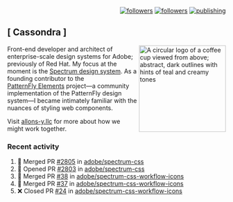 <p align="right"><a rel="me" href="https://front-end.social/@castastrophe">
    <img alt="followers" title="Follow me on Mastodon" src="https://img.shields.io/mastodon/follow/109297102751309835?domain=https%3A%2F%2Ffront-end.social&label=Follow&logo=mastodon&logoColor=white&style=for-the-badge&labelColor=008080&color=006969"/></a>
  <a href="https://codepen.io/castastrophe/">
    <img alt="followers" title="Follow me on CodePen" src="https://img.shields.io/badge/23-1?color=640464&labelColor=7c007c&style=for-the-badge&logo=codepen&label=Follow"/></a>
<a href="https://castastrophe.medium.com/">
    <img alt="publishing" title="View articles on Medium" src="https://img.shields.io/badge/107-1?color=666&labelColor=444&label=subscribe&logo=medium&logoColor=white&style=for-the-badge"/></a>
</p>

## [&nbsp;Cassondra&nbsp;]

<img align="right" src="https://github-production-user-asset-6210df.s3.amazonaws.com/1840295/253016758-ba468774-1cd3-42c2-8f43-947b5eeb5edf.png" height="200" alt="A circular logo of a coffee cup viewed from above; abstract, dark outlines with hints of teal and creamy tones">

Front-end developer and architect of enterprise-scale design systems for Adobe; previously of Red Hat. My focus at the moment is the [Spectrum design system](https://github.com/adobe/spectrum-css). As a founding contributor to the [PatternFly&nbsp;Elements](https://github.com/patternfly/patternfly-elements) project&mdash;a community implementation of the PatternFly design system&mdash;I became intimately familiar with the nuances of styling web components.

Visit [allons-y.llc](http://allons-y.llc/) for more about how we might work together.

### Recent activity

<!--START_SECTION:activity-->
1. 🎉 Merged PR [#2805](https://github.com/adobe/spectrum-css/pull/2805) in [adobe/spectrum-css](https://github.com/adobe/spectrum-css)
2. 💪 Opened PR [#2803](https://github.com/adobe/spectrum-css/pull/2803) in [adobe/spectrum-css](https://github.com/adobe/spectrum-css)
3. 🎉 Merged PR [#38](https://github.com/adobe/spectrum-css-workflow-icons/pull/38) in [adobe/spectrum-css-workflow-icons](https://github.com/adobe/spectrum-css-workflow-icons)
4. 🎉 Merged PR [#37](https://github.com/adobe/spectrum-css-workflow-icons/pull/37) in [adobe/spectrum-css-workflow-icons](https://github.com/adobe/spectrum-css-workflow-icons)
5. ❌ Closed PR [#24](https://github.com/adobe/spectrum-css-workflow-icons/pull/24) in [adobe/spectrum-css-workflow-icons](https://github.com/adobe/spectrum-css-workflow-icons)
<!--END_SECTION:activity-->
